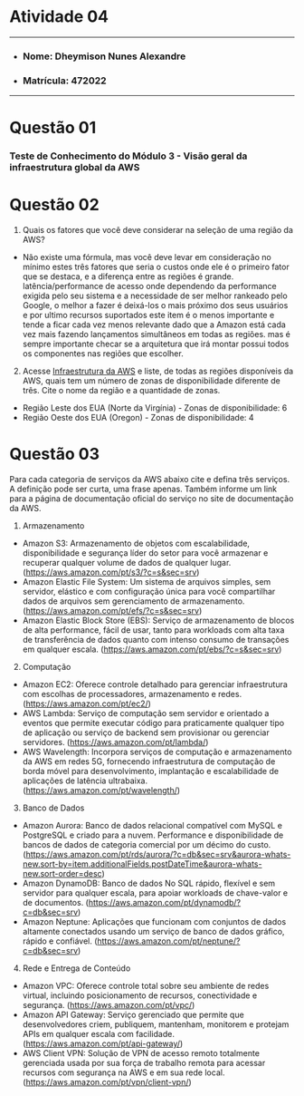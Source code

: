 # Atividade 04

---

- ### Nome: Dheymison Nunes Alexandre
- ### Matrícula: 472022
  
---

# Questão 01 

### Teste de Conhecimento do Módulo 3 - Visão geral da infraestrutura global da AWS

# Questão 02

1. Quais os fatores que você deve considerar na seleção de uma região da AWS?

- Não existe uma fórmula, mas você deve levar em consideração no mínimo estes três fatores que seria o custos onde ele é o primeiro fator que se destaca, e a diferença entre as regiões é grande. latência/performance de acesso onde dependendo da performance exigida pelo seu sistema e a necessidade de ser melhor rankeado pelo Google, o melhor a fazer é deixá-los o mais próximo dos seus usuários e por ultimo recursos suportados este item é o menos importante e tende a ficar cada vez menos relevante dado que a Amazon está cada vez mais fazendo lançamentos simultâneos em todas as regiões. mas é sempre importante checar se a arquitetura que irá montar possui todos os componentes nas regiões que escolher.

2. Acesse [Infraestrutura da AWS](https://aws.amazon.com/pt/about-aws/global-infrastructure/regions_az/) e liste, de todas as regiões disponíveis da AWS, quais tem um número de zonas de disponibilidade diferente de três. Cite o nome da região e a quantidade de zonas.

- Região Leste dos EUA (Norte da Virgínia) - Zonas de disponibilidade: 6
- Região Oeste dos EUA (Oregon) - Zonas de disponibilidade: 4

# Questão 03

Para cada categoria de serviços da AWS abaixo cite e defina três serviços. A definição pode ser curta, uma frase apenas. Também informe um link para a página de documentação oficial do serviço no site de documentação da AWS.

1. Armazenamento
- Amazon S3: Armazenamento de objetos com escalabilidade, disponibilidade e segurança líder do setor para você armazenar e recuperar qualquer volume de dados de qualquer lugar. (https://aws.amazon.com/pt/s3/?c=s&sec=srv)
- Amazon Elastic File System: Um sistema de arquivos simples, sem servidor, elástico e com configuração única para você compartilhar dados de arquivos sem gerenciamento de armazenamento. (https://aws.amazon.com/pt/efs/?c=s&sec=srv)
- Amazon Elastic Block Store (EBS): Serviço de armazenamento de blocos de alta performance, fácil de usar, tanto para workloads com alta taxa de transferência de dados quanto com intenso consumo de transações em qualquer escala. (https://aws.amazon.com/pt/ebs/?c=s&sec=srv)

2. Computação
- Amazon EC2: Oferece controle detalhado para gerenciar infraestrutura com escolhas de processadores, armazenamento e redes. (https://aws.amazon.com/pt/ec2/)
- AWS Lambda: Serviço de computação sem servidor e orientado a eventos que permite executar código para praticamente qualquer tipo de aplicação ou serviço de backend sem provisionar ou gerenciar servidores. (https://aws.amazon.com/pt/lambda/)
- AWS Wavelength: Incorpora serviços de computação e armazenamento da AWS em redes 5G, fornecendo infraestrutura de computação de borda móvel para desenvolvimento, implantação e escalabilidade de aplicações de latência ultrabaixa. (https://aws.amazon.com/pt/wavelength/)

3. Banco de Dados
- Amazon Aurora: Banco de dados relacional compatível com MySQL e PostgreSQL e criado para a nuvem. Performance e disponibilidade de bancos de dados de categoria comercial por um décimo do custo. (https://aws.amazon.com/pt/rds/aurora/?c=db&sec=srv&aurora-whats-new.sort-by=item.additionalFields.postDateTime&aurora-whats-new.sort-order=desc)
- Amazon DynamoDB: Banco de dados No SQL rápido, flexível e sem servidor para qualquer escala, para apoiar workloads de chave-valor e de documentos. (https://aws.amazon.com/pt/dynamodb/?c=db&sec=srv)
- Amazon Neptune: Aplicações que funcionam com conjuntos de dados altamente conectados usando um serviço de banco de dados gráfico, rápido e confiável. (https://aws.amazon.com/pt/neptune/?c=db&sec=srv)

4. Rede e Entrega de Conteúdo
- Amazon VPC: Oferece controle total sobre seu ambiente de redes virtual, incluindo posicionamento de recursos, conectividade e segurança.  (https://aws.amazon.com/pt/vpc/)
- Amazon API Gateway: Serviço gerenciado que permite que desenvolvedores criem, publiquem, mantenham, monitorem e protejam APIs em qualquer escala com facilidade. (https://aws.amazon.com/pt/api-gateway/)
- AWS Client VPN: Solução de VPN de acesso remoto totalmente gerenciada usada por sua força de trabalho remota para acessar recursos com segurança na AWS e em sua rede local. (https://aws.amazon.com/pt/vpn/client-vpn/)
